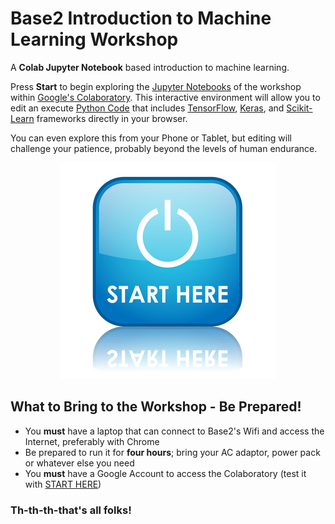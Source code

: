 # Base2 Introduction to Machine Learning Workshop

A **Colab Jupyter Notebook** based introduction to machine learning.

Press **Start** to begin exploring the [Jupyter Notebooks](https://jupyter.org/) of the workshop within [Google's Colaboratory](https://colab.research.google.com/notebooks/welcome.ipynb).  This interactive environment will allow you to edit an execute [Python Code](https://machinelearningmastery.com/machine-learning-in-python-step-by-step/) that includes [TensorFlow](https://www.tensorflow.org/), [Keras](https://keras.io/), and [Scikit-Learn](https://scikit-learn.org/stable/) frameworks directly in your browser.

You can even explore this from your Phone or Tablet, but editing will challenge your patience, probably beyond the levels of human endurance.

<p align="center">
    <a href="https://colab.research.google.com/github/jfogarty/machine-learning-intro-workshop/blob/master/master.ipynb">
      <img src="./images/start-here.jpg" />
    </a>
</p>

## What to Bring to the Workshop - Be Prepared!

- You **must** have a laptop that can connect to Base2's Wifi and access the Internet, preferably with Chrome
- Be prepared to run it for **four hours**; bring your AC adaptor, power pack or whatever else you need
- You **must** have a Google Account to access the Colaboratory (test it with [START HERE](https://colab.research.google.com/github/jfogarty/machine-learning-intro-workshop/blob/master/master.ipynb))

### Th-th-th-that's all folks!